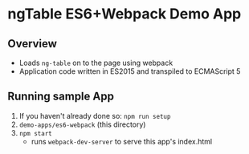 # ngTable ES6+Webpack Demo App

## Overview

* Loads `ng-table` on to the page using webpack
* Application code written in ES2015 and transpiled to ECMAScript 5

## Running sample App

1. If you haven't already done so: `npm run setup`
2. `demo-apps/es6-webpack` (this directory)
3. `npm start`
    * runs `webpack-dev-server` to serve this app's index.html